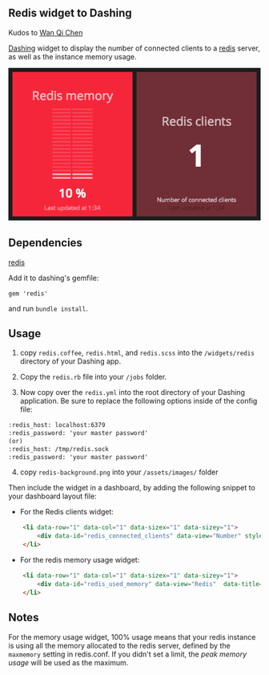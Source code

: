 ## Redis widget to Dashing

Kudos to [Wan Qi Chen](https://gist.github.com/wa0x6e/6564362)

[Dashing](http://shopify.github.com/dashing) widget to display the number of
connected clients to a [redis](http://redis.io/) server, as well as the instance
memory usage.

![](https://raw.githubusercontent.com/atatus/dashing-redis/master/preview.png)

## Dependencies

[redis](https://github.com/redis/redis-rb)

Add it to dashing's gemfile:

    gem 'redis'

and run `bundle install`.

## Usage

1. copy `redis.coffee`, `redis.html`, and `redis.scss` into the `/widgets/redis` directory of your Dashing app.

2. Copy the `redis.rb` file into your `/jobs` folder.

3. Now copy over the `redis.yml` into the root directory of your Dashing application. Be sure to replace the following options inside of the config file:

```
:redis_host: localhost:6379
:redis_password: 'your master password'
(or)
:redis_host: /tmp/redis.sock
:redis_password: 'your master password'
```

4. copy `redis-background.png` into your `/assets/images/` folder


Then include the widget in a dashboard, by adding the following snippet to your dashboard layout file:

* For the Redis clients widget:
```html
    <li data-row="1" data-col="1" data-sizex="1" data-sizey="1">
        <div data-id="redis_connected_clients" data-view="Number" style="background-color: #6C3039" data-title="Redis clients"></div>
    </li>
```

* For the redis memory usage widget:
```html
    <li data-row="1" data-col="1" data-sizex="1" data-sizey="1">
        <div data-id="redis_used_memory" data-view="Redis"  data-title="Redis memory"></div>
    </li>
```


## Notes

For the memory usage widget, 100% usage means that your redis instance is using all the memory allocated to the redis server, defined by the `maxmemory` setting in redis.conf. If you didn't set a limit, the *peak memory usage* will be used as the maximum.
